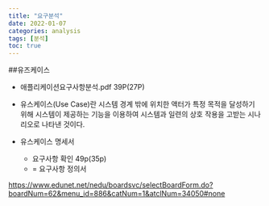 ```yaml
---
title: "요구분석"
date: 2022-01-07
categories: analysis  
tags: [분석]
toc: true
---
```


##유즈케이스
* 애플리케이션요구사항분석.pdf 39P(27P)
* 유스케이스(Use Case)란 시스템 경계 밖에 위치한 액터가 특정 목적을 달성하기 위해 시스템이 제공하는 기능을 이용하여 시스템과 일련의 상호 작용을 고받는 시나리오로 나타낸 것이다.


* 유스케이스 명세서
  * 요구사항 확인 49p(35p)
  * = 요구사항 정의서

https://www.edunet.net/nedu/boardsvc/selectBoardForm.do?boardNum=62&menu_id=886&catNum=1&atclNum=34050#none   